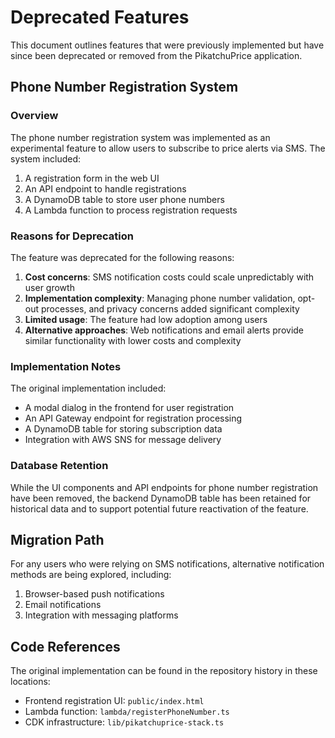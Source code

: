 # Deprecated Features

This document outlines features that were previously implemented but have since been deprecated or removed from the PikatchuPrice application.

## Phone Number Registration System

### Overview

The phone number registration system was implemented as an experimental feature to allow users to subscribe to price alerts via SMS. The system included:

1. A registration form in the web UI
2. An API endpoint to handle registrations
3. A DynamoDB table to store user phone numbers
4. A Lambda function to process registration requests

### Reasons for Deprecation

The feature was deprecated for the following reasons:

1. **Cost concerns**: SMS notification costs could scale unpredictably with user growth
2. **Implementation complexity**: Managing phone number validation, opt-out processes, and privacy concerns added significant complexity
3. **Limited usage**: The feature had low adoption among users
4. **Alternative approaches**: Web notifications and email alerts provide similar functionality with lower costs and complexity

### Implementation Notes

The original implementation included:

- A modal dialog in the frontend for user registration
- An API Gateway endpoint for registration processing
- A DynamoDB table for storing subscription data
- Integration with AWS SNS for message delivery

### Database Retention

While the UI components and API endpoints for phone number registration have been removed, the backend DynamoDB table has been retained for historical data and to support potential future reactivation of the feature.

## Migration Path

For any users who were relying on SMS notifications, alternative notification methods are being explored, including:

1. Browser-based push notifications
2. Email notifications
3. Integration with messaging platforms

## Code References

The original implementation can be found in the repository history in these locations:

- Frontend registration UI: `public/index.html`
- Lambda function: `lambda/registerPhoneNumber.ts`
- CDK infrastructure: `lib/pikatchuprice-stack.ts` 